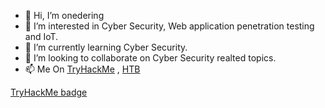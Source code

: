 - 👋 Hi, I’m onedering
- 👀 I’m interested in Cyber Security, Web application penetration testing and IoT.
- 🌱 I’m currently learning Cyber Security.
- 💞️ I’m looking to collaborate on Cyber Security realted topics.
- 📫 Me On [TryHackMe](https://tryhackme.com/p/kloneryga) ,  [HTB](https://app.hackthebox.com/profile/1732745)

[TryHackMe badge](https://tryhackme-badges.s3.amazonaws.com/kloneryga.png)
